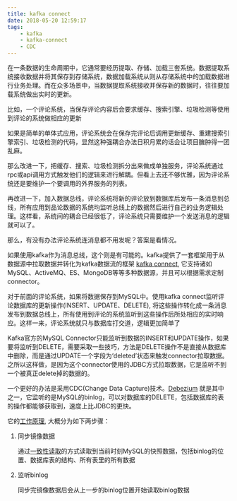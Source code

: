 ```yaml
---
title: kafka connect
date: 2018-05-20 12:59:17
tags:
    - kafka
    - kafka-connect
    - CDC
---
```


在一条数据的生命周期中，它通常要经历提取、存储、加载三套系统。数据提取系统接收数据并将其保存到存储系统，数据加载系统从则从存储系统中的加载数据进行业务处理。而在众多场景中，当数据提取系统接收并保存新的数据时，往往要加载系统做出实时的更新。

比如，一个评论系统，当保存评论内容后会要求缓存、搜索引擎、垃圾检测等使用到评论的系统做相应的更新

<!-- more -->

如果是简单的单体式应用，评论系统会在保存完评论后调用更新缓存、重建搜索引擎索引、垃圾检测的代码，显然这种强耦合办法日积月累的话会让项目臃肿得一团乱麻。

那么改进一下，把缓存、搜索、垃圾检测拆分出来做成单独服务，评论系统通过rpc或api调用方式触发他们的逻辑来进行解耦。但看上去还不够优雅，因为评论系统还是要维护一个要调用的外界服务的列表。

再改进一下，加入数据总线，评论系统将新的评论放到数据库后发布一条消息到总线，所有应用到品论数据的系统均监听总线上的数据然后进行自己的业务逻辑处理。这样看，系统间的耦合已经很低了，评论系统只需要维护一个发送消息的逻辑就可以了。

那么，有没有办法评论系统连消息都不用发呢？答案是看情况。

如果使用kafka作为消息总线，这个则是有可能的。kafka提供了一套框架用于从数据源中拉取数据并转化为kafka数据流的框架 [kafka connect](https://www.confluent.io/product/connectors/),  它支持诸如MySQL、ActiveMQ、ES、MongoDB等等多种数据源，并且可以根据需求定制connector。

对于前面的评论系统，如果将数据保存到MySQL中。使用kafka connect监听评论数据库的更新操作(INSERT、UPDATE、DELETE), 将这些操作转化成一条消息发布到数据总线上，所有使用到评论的系统监听到这些操作后所处相应的实时响应。这样一来，评论系统就只与数据库打交道，逻辑更加简单了

Kafka官方的MySQL Connector只能监听到数据的INSERT和UPDATE操作，如果要将监听到DELETE，需要采取一些技巧，方法是DELETE操作不是直接从数据库中删除，而是通过UPDATE一个字段为‘deleted’状态来触发connector拉取数据。之所以这样做，是因为这个connector使用的JDBC方式拉取数据，它是监听不到一个被真正delete掉的数据的。

一个更好的办法是采用CDC(Change Data Capture)技术。[Debezium](http://debezium.io) 就是其中之一，它监听的是MySQL的binlog，可以对数据库的DELETE，包括数据库的表的操作都能够获取到，速度上比JDBC的更快。

它的[工作原理](http://debezium.io/docs/connectors/mysql/), 大概分为如下两步骤：

1. 同步镜像数据

   通过[一致性读取](https://dev.mysql.com/doc/refman/5.6/en/innodb-consistent-read.html)的方式读取到当前时刻MySQL的快照数据，包括binlog的位置、数据库表的结构、所有表里的所有数据

2. 监听binlog

   同步完镜像数据后会从上一步的binlog位置开始读取binlog数据
